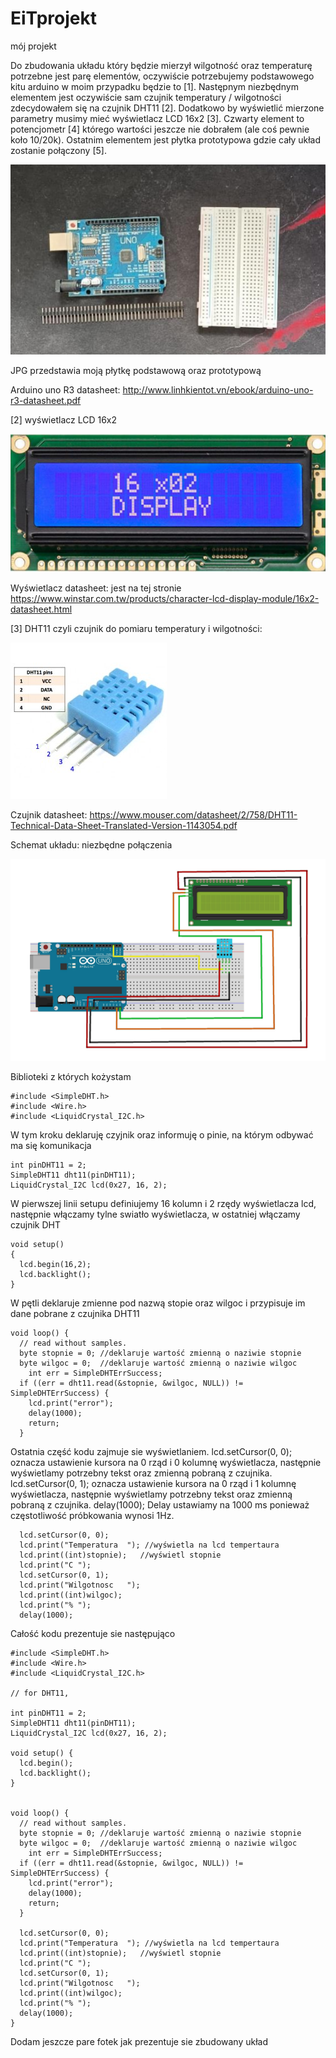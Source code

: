 # EiTprojekt
mój projekt

Do zbudowania układu który będzie mierzył wilgotność oraz temperaturę potrzebne jest parę 
elementów, oczywiście potrzebujemy podstawowego kitu arduino w moim przypadku będzie to [1]. 
Następnym niezbędnym elementem jest oczywiście sam czujnik temperatury / wilgotności 
zdecydowałem się na czujnik DHT11 [2]. Dodatkowo by wyświetlić mierzone parametry musimy mieć 
wyświetlacz LCD 16x2 [3]. Czwarty element to potencjometr [4] którego wartości jeszcze nie 
dobrałem (ale coś pewnie koło 10/20k). Ostatnim elementem jest płytka prototypowa gdzie cały 
układ zostanie połączony [5]. 

![1 i 5 płytka arduino uno R3 + płytka prototypowa](jpg1.png)

JPG przedstawia moją płytkę podstawową oraz prototypową

Arduino uno R3 datasheet:
http://www.linhkientot.vn/ebook/arduino-uno-r3-datasheet.pdf

[2] wyświetlacz LCD 16x2

![2 wyświetlacz LCD16x2](wyswietlacz.png)

Wyświetlacz datasheet: jest na tej stronie 
https://www.winstar.com.tw/products/character-lcd-display-module/16x2-datasheet.html

[3] DHT11 czyli czujnik do pomiaru temperatury i wilgotności:

![czujnik DHT11](dht11.jpg)

Czujnik datasheet:
https://www.mouser.com/datasheet/2/758/DHT11-Technical-Data-Sheet-Translated-Version-1143054.pdf

Schemat układu: niezbędne połączenia 

![schemat układu](schemat.png)


Biblioteki z których kożystam
```cp 
#include <SimpleDHT.h>
#include <Wire.h> 
#include <LiquidCrystal_I2C.h>
```

W tym kroku deklaruję czyjnik oraz informuję o pinie, na którym odbywać ma się komunikacja
```cp 
int pinDHT11 = 2;
SimpleDHT11 dht11(pinDHT11);
LiquidCrystal_I2C lcd(0x27, 16, 2);
``` 


W pierwszej linii setupu definiujemy 16 kolumn i 2 rzędy wyświetlacza lcd, następnie włączamy tylne swiatło wyświetlacza, w ostatniej włączamy czujnik DHT
```cp 
void setup()
{
  lcd.begin(16,2);
  lcd.backlight();
}
```

W pętli deklaruje zmienne pod nazwą stopie oraz wilgoc i przypisuje im dane pobrane z czujnika DHT11

```cp
void loop() {
  // read without samples.
  byte stopnie = 0; //deklaruje wartość zmienną o naziwie stopnie
  byte wilgoc = 0;  //deklaruje wartość zmienną o naziwie wilgoc
    int err = SimpleDHTErrSuccess;
  if ((err = dht11.read(&stopnie, &wilgoc, NULL)) != SimpleDHTErrSuccess) {
    lcd.print("error");
    delay(1000);
    return;
  }
  ```
  Ostatnia część kodu zajmuje sie wyświetlaniem.
  lcd.setCursor(0, 0); oznacza ustawienie kursora na 0 rząd i 0 kolumnę wyświetlacza,
  następnie wyświetlamy potrzebny tekst oraz zmienną pobraną z czujnika.
  lcd.setCursor(0, 1); oznacza ustawienie kursora na 0 rząd i 1 kolumnę wyświetlacza,
  następnie wyświetlamy potrzebny tekst oraz zmienną pobraną z czujnika.
  delay(1000); Delay ustawiamy na 1000 ms ponieważ częstotliwość próbkowania wynosi 1Hz.

```cp
  lcd.setCursor(0, 0);
  lcd.print("Temperatura  "); //wyświetla na lcd tempertaura 
  lcd.print((int)stopnie);   //wyświetl stopnie 
  lcd.print("C ");
  lcd.setCursor(0, 1);
  lcd.print("Wilgotnosc   ");
  lcd.print((int)wilgoc);
  lcd.print("% ");
  delay(1000);
```

Całość kodu prezentuje sie następująco
```cp
#include <SimpleDHT.h>
#include <Wire.h> 
#include <LiquidCrystal_I2C.h>

// for DHT11, 

int pinDHT11 = 2;
SimpleDHT11 dht11(pinDHT11);
LiquidCrystal_I2C lcd(0x27, 16, 2);

void setup() {
  lcd.begin();
  lcd.backlight();
}


void loop() {
  // read without samples.
  byte stopnie = 0; //deklaruje wartość zmienną o naziwie stopnie
  byte wilgoc = 0;  //deklaruje wartość zmienną o naziwie wilgoc
    int err = SimpleDHTErrSuccess;
  if ((err = dht11.read(&stopnie, &wilgoc, NULL)) != SimpleDHTErrSuccess) {
    lcd.print("error");
    delay(1000);
    return;
  }
   
  lcd.setCursor(0, 0);
  lcd.print("Temperatura  "); //wyświetla na lcd tempertaura 
  lcd.print((int)stopnie);   //wyświetl stopnie 
  lcd.print("C ");
  lcd.setCursor(0, 1);
  lcd.print("Wilgotnosc   ");
  lcd.print((int)wilgoc);
  lcd.print("% ");
  delay(1000);
}
```

Dodam jeszcze pare fotek jak prezentuje sie zbudowany układ 

































